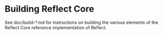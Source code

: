 Building Reflect Core
================

See doc/build-*.md for instructions on building the various
elements of the Reflect Core reference implementation of Reflect.
